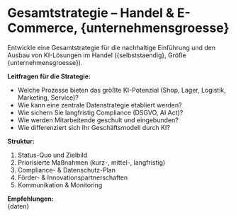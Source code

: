 # Gesamtstrategie – Handel & E-Commerce, {unternehmensgroesse}

Entwickle eine Gesamtstrategie für die nachhaltige Einführung und den Ausbau von KI-Lösungen im Handel ({selbststaendig}, Größe {unternehmensgroesse}).

**Leitfragen für die Strategie:**  
- Welche Prozesse bieten das größte KI-Potenzial (Shop, Lager, Logistik, Marketing, Service)?  
- Wie kann eine zentrale Datenstrategie etabliert werden?  
- Wie sichern Sie langfristig Compliance (DSGVO, AI Act)?  
- Wie werden Mitarbeitende geschult und eingebunden?  
- Wie differenziert sich Ihr Geschäftsmodell durch KI?

**Struktur:**  
1. Status-Quo und Zielbild  
2. Priorisierte Maßnahmen (kurz-, mittel-, langfristig)  
3. Compliance- & Datenschutz-Plan  
4. Förder- & Innovationspartnerschaften  
5. Kommunikation & Monitoring

**Empfehlungen:**  
{daten}

